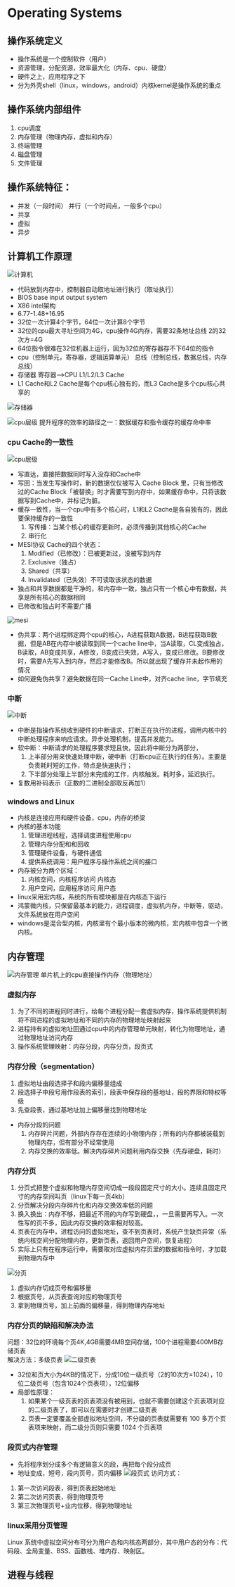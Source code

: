 # Operating Systems
## 操作系统定义
- 操作系统是一个控制软件（用户）
- 资源管理，分配资源，效率最大化（内存、cpu、硬盘）
- 硬件之上，应用程序之下
- 分为外壳shell（linux，windows，android）内核kernel是操作系统的重点
## 操作系统内部组件
1. cpu调度
2. 内存管理（物理内存，虚拟和内存）
3. 终端管理
4. 磁盘管理
5. 文件管理
## 操作系统特征：
- 并发（一段时间） 并行（一个时间点，一般多个cpu）
- 共享
- 虚拟
- 异步
## 计算机工作原理
![计算机](./pics/operation%20system/计算机体系.png)
- 代码放到内存中，控制器自动取地址进行执行（取址执行）
- BIOS base input output system
- X86 intel架构
- 6.77-1.48+16.95
- 32位一次计算4个字节，64位一次计算8个字节
- 32位的cpu最大寻址空间为4G，cpu操作4G内存，需要32条地址总线 2的32次方=4G
- 64位指令很难在32位机器上运行，因为32位的寄存器存不下64位的指令
- cpu（控制单元，寄存器，逻辑运算单元） 总线（控制总线，数据总线，内存总线）
- 存储器 寄存器——>CPU L1/L2/L3 Cache    
- L1 Cache和L2 Cache是每个cpu核心独有的，而L3 Cache是多个cpu核心共享的    
  
![存储器](./pics/operation%20system/存储层级.png)    

![cpu层级](./pics/operation%20system/cpu层级.png)
提升程序的效率的路径之一：数据缓存和指令缓存的缓存命中率
### cpu Cache的一致性

![cpu层级](./pics/operation%20system/cpu缓存一致性.png)
- 写直达，直接把数据同时写入没存和Cache中
- 写回：当发⽣写操作时，新的数据仅仅被写⼊ Cache Block ⾥，只有当修改过的Cache Block「被替换」时才需要写到内存中，如果缓存命中，只将该数据写到Cache中，并标记为脏。
- 缓存一致性，当一个cpu中有多个核心时，L1和L2 Cache是各自独有的，因此要保持缓存的一致性
  1. 写传播：当某个核心的缓存更新时，必须传播到其他核心的Cache
  2. 串行化
- MESI协议
  Cache的四个状态：
  1. Modified（已修改）：已被更新过，没被写到内存
  2. Exclusive（独占）
  3. Shared（共享）
  4. Invalidated（已失效）不可读取该状态的数据
- 独占和共享数据都是干净的，和内存中一致，独占只有一个核心中有数据，共享是所有核心的数据相同
- 已修改和独占时不需要广播     

![mesi](./pics/operation%20system/mesi.png)
- 伪共享：两个进程绑定两个cpu的核心，A进程获取A数据，B进程获取B数据，但是AB在内存中被读取到同一个cache line中，当A读取，CL变成独占，B读取，AB变成共享，A修改，B变成已失效，A写入，变成已修改。B要修改时，需要A先写入到内存，然后才能修改B。所以就出现了缓存并未起作用的情况
- 如何避免伪共享？避免数据在同一Cache Line中，对齐cache line，字节填充
### 中断
![中断](./pics/operation%20system/中断.png)
- 中断是指操作系统收到硬件的中断请求，打断正在执行的进程，调用内核中的中断处理程序来响应请求。异步处理机制，提高并发能力。
- 软中断：中断请求的处理程序要求短且快，因此将中断分为两部分，
    1. 上半部分用来快速处理中断，硬中断（打断cpu正在执行的任务）。主要是负责耗时短的⼯作，特点是快速执⾏；
    2. 下半部分处理上半部分未完成的工作，内核触发。耗时多，延迟执行。
- 复数用补码表示（正数的二进制全部取反再加1）
### windows and Linux
- 内核是连接应用和硬件设备，cpu，内存的桥梁
- 内核的基本功能
  1. 管理进程线程，选择调度进程使用cpu
  2. 管理内存分配和和回收
  3. 管理硬件设备，与硬件通信
  4. 提供系统调用：用户程序与操作系统之间的接口
- 内存被分为两个区域：
  1. 内核空间，内核程序访问  内核态 
  2. 用户空间，应用程序访问  用户态
- linux采用宏内核，系统的所有模块都是在内核态下运行
- 鸿蒙微内核，只保留最基本的能力，进程调度，虚拟机内存，中断等，驱动，文件系统放在用户空间
- windows是混合型内核，内核里有个最小版本的微内核，宏内核中包含一个微内核。
## 内存管理
![内存管理](./pics/operation%20system/内存管理.png)
单片机上的cpu直接操作内存（物理地址）
### 虚拟内存 
  1. 为了不同的进程同时进行，给每个进程分配一套虚拟内存，操作系统提供机制将不同进程的虚拟地址和不同的内存的物理地址映射起来
  2. 进程持有的虚拟地址回通过cpu中的内存管理单元映射，转化为物理地址，通过物理地址访问内存
  3. 操作系统管理映射：内存分段，内存分页，段页式
### 内存分段（segmentation）
  1. 虚拟地址由段选择子和段内偏移量组成
  2. 段选择子中段号用作段表的索引，段表中保存段的基地址，段的界限和特权等级
  3. 先查段表，通过基地址加上偏移量找到物理地址
- 内存分段的问题
  1. 内存碎片问题，外部内存存在连续的小物理内存；所有的内存都被装载到物理内存，但有部分不经常使用
  2. 内存交换的效率低。解决内存碎片问题利用内存交换（先存硬盘，耗时）
### 内存分页
  1. 分页式把整个虚拟和物理内存空间切成一段段固定尺寸的大小。连续且固定尺寸的内存空间叫页（linux下每一页4kb）
  2. 分页解决分段内存碎片化和内存交换效率低的问题
  3. 换入换出：内存不够，把最近不用的内存写到硬盘，，一旦需要再写入。一次性写的页不多，因此内存交换的效率相对较高。
  4. 页表在内存中，进程访问的虚拟地址，查不到页表时，系统产生缺页异常（系统内核空间分配物理内存，更新页表，返回用户空间，恢复进程）
  5. 实际上只有在程序运行中，需要取对应虚拟内存页里的数据和指令时，才加载到物理内存中

![分页](./pics/operation%20system/分页.png)
1. 虚拟内存切成页号和偏移量
2. 根据页号，从页表查询对应的物理页号
3. 拿到物理页号，加上前面的偏移量，得到物理内存地址
### 内存分页的缺陷和解决办法
问题：32位的环境每个页4K,4GB需要4MB空间存储，100个进程需要400MB存储页表   
解决方法：多级页表
![二级页表](./pics/operation%20system/二级页表.png)
- 32位和页大小为4KB的情况下，分成10位一级页号（2的10次方=1024），10位二级页号（包含1024个页表项），12位偏移
- 局部性原理：
    1. 如果某个⼀级⻚表的⻚表项没有被⽤到，也就不需要创建这个⻚表项对应的⼆级⻚表了，即可以在需要时才创建⼆级⻚表
    2. ⻚表⼀定要覆盖全部虚拟地址空间，不分级的⻚表就需要有 100 多万个⻚表项来映射，⽽⼆级分⻚则只需要 1024 个⻚表项
### 段页式内存管理
- 先将程序划分成多个有逻辑意义的段，再把每个段分成页
- 地址变成，短号，段内页号，页内偏移
![段页式](./pics/operation%20system/段页式.png)
访问方式：   
1. 第一次访问段表，得到页表起始地址
2. 第二次访问页表，得到物理页号
3. 第三次物理页号+业内位移，得到物理地址
### linux采用分页管理
Linux 系统中虚拟空间分布可分为⽤户态和内核态两部分，其中⽤户态的分布：代码段、全局变量、BSS、函数栈、堆内存、映射区。
## 进程与线程
